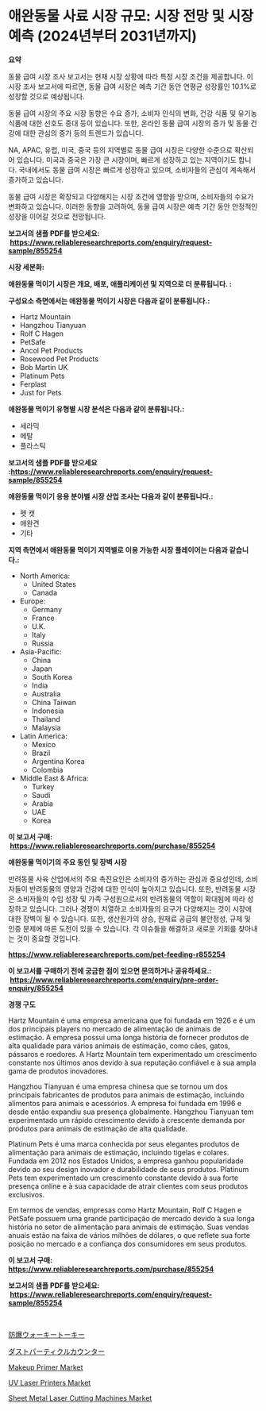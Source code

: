 <p><h1>애완동물 사료 시장 규모: 시장 전망 및 시장 예측 (2024년부터 2031년까지)</h1></p><p><strong>요약</strong></p>
<p><p>동물 급여 시장 조사 보고서는 현재 시장 상황에 따라 특정 시장 조건을 제공합니다. 이 시장 조사 보고서에 따르면, 동물 급여 시장은 예측 기간 동안 연평균 성장률인 10.1%로 성장할 것으로 예상됩니다.</p><p>동물 급여 시장의 주요 시장 동향은 수요 증가, 소비자 인식의 변화, 건강 식품 및 유기농 식품에 대한 선호도 증대 등이 있습니다. 또한, 온라인 동물 급여 시장의 증가 및 동물 건강에 대한 관심의 증가 등의 트렌드가 있습니다.</p><p>NA, APAC, 유럽, 미국, 중국 등의 지역별로 동물 급여 시장은 다양한 수준으로 확산되어 있습니다. 미국과 중국은 가장 큰 시장이며, 빠르게 성장하고 있는 지역이기도 합니다. 국내에서도 동물 급여 시장은 빠르게 성장하고 있으며, 소비자들의 관심이 계속해서 증가하고 있습니다.</p><p>동물 급여 시장은 확장되고 다양해지는 시장 조건에 영향을 받으며, 소비자들의 수요가 변화하고 있습니다. 이러한 동향을 고려하여, 동물 급여 시장은 예측 기간 동안 안정적인 성장을 이어갈 것으로 전망됩니다.</p></p>
<p><strong>보고서의 샘플 PDF를 받으세요: &nbsp;<a href="https://www.reliableresearchreports.com/enquiry/request-sample/855254">https://www.reliableresearchreports.com/enquiry/request-sample/855254</a></strong></p>
<p><strong>시장 세분화:</strong></p>
<p><strong> 애완동물 먹이기 시장은 개요, 배포, 애플리케이션 및 지역으로 더 분류됩니다. :</strong></p>
<p><strong>구성요소 측면에서는 애완동물 먹이기 시장은 다음과 같이 분류됩니다.:</strong></p>
<p><ul><li>Hartz Mountain</li><li>Hangzhou Tianyuan</li><li>Rolf C Hagen</li><li>PetSafe</li><li>Ancol Pet Products</li><li>Rosewood Pet Products</li><li>Bob Martin UK</li><li>Platinum Pets</li><li>Ferplast</li><li>Just for Pets</li></ul></p>
<p><strong> 애완동물 먹이기 유형별 시장 분석은 다음과 같이 분류됩니다.:</strong></p>
<p><ul><li>세라믹</li><li>메탈</li><li>플라스틱</li></ul></p>
<p><strong>보고서의 샘플 PDF를 받으세요 :<a href="https://www.reliableresearchreports.com/enquiry/request-sample/855254">https://www.reliableresearchreports.com/enquiry/request-sample/855254</a></strong></p>
<p><strong> 애완동물 먹이기 응용 분야별 시장 산업 조사는 다음과 같이 분류됩니다.:</strong></p>
<p><ul><li>펫 캣</li><li>애완견</li><li>기타</li></ul></p>
<p><strong>지역 측면에서 애완동물 먹이기 지역별로 이용 가능한 시장 플레이어는 다음과 같습니다.:</strong></p>
<p><ul>
    <li>
        North America:
        <ul>
            <li>United States</li>
            <li>Canada</li>
        </ul>
    </li>
    <li>
        Europe:
        <ul>
            <li>Germany</li>
            <li>France</li>
            <li>U.K.</li>
            <li>Italy</li>
            <li>Russia</li>
        </ul>
    </li>
    <li>
        Asia-Pacific:
        <ul>
            <li>China</li>
            <li>Japan</li>
            <li>South Korea</li>
            <li>India</li>
            <li>Australia</li>
            <li>China Taiwan</li>
            <li>Indonesia</li>
            <li>Thailand</li>
            <li>Malaysia</li>
        </ul>
    </li>
    <li>
        Latin America:
        <ul>
            <li>Mexico</li>
            <li>Brazil</li>
            <li>Argentina Korea</li>
            <li>Colombia</li>
        </ul>
    </li>
    <li>
        Middle East & Africa:
        <ul>
            <li>Turkey</li>
            <li>Saudi</li>
            <li>Arabia</li>
            <li>UAE</li>
            <li>Korea</li>
        </ul>
    </li>
    </ul></p>
<p><strong>이 보고서 구매: &nbsp;<a href="https://www.reliableresearchreports.com/purchase/855254">https://www.reliableresearchreports.com/purchase/855254</a></strong></p>
<p><strong>애완동물 먹이기의 주요 동인 및 장벽 시장</strong></p>
<p><p>반려동물 사육 산업에서의 주요 촉진요인은 소비자의 증가하는 관심과 중요성인데, 소비자들이 반려동물의 영양과 건강에 대한 인식이 높아지고 있습니다. 또한, 반려동물 시장은 소비자들의 수입 성장 및 가족 구성원으로서의 반려동물의 역할이 확대됨에 따라 성장하고 있습니다. 그러나 경쟁이 치열하고 소비자들의 요구가 다양해지는 것이 시장에 대한 장벽이 될 수 있습니다. 또한, 생산원가의 상승, 원재료 공급의 불안정성, 규제 및 인증 문제에 따른 도전이 있을 수 있습니다. 각 이슈들을 해결하고 새로운 기회를 찾아내는 것이 중요할 것입니다.</p></p>
<p><strong><a href="https://www.reliableresearchreports.com/pet-feeding-r855254">https://www.reliableresearchreports.com/pet-feeding-r855254</a></strong></p>
<p><strong>이 보고서를 구매하기 전에 궁금한 점이 있으면 문의하거나 공유하세요.: &nbsp;<a href="https://www.reliableresearchreports.com/enquiry/pre-order-enquiry/855254">https://www.reliableresearchreports.com/enquiry/pre-order-enquiry/855254</a></strong></p>
<p><strong>경쟁 구도</strong></p>
<p><p>Hartz Mountain é uma empresa americana que foi fundada em 1926 e é um dos principais players no mercado de alimentação de animais de estimação. A empresa possui uma longa história de fornecer produtos de alta qualidade para vários animais de estimação, como cães, gatos, pássaros e roedores. A Hartz Mountain tem experimentado um crescimento constante nos últimos anos devido à sua reputação confiável e à sua ampla gama de produtos inovadores.</p><p>Hangzhou Tianyuan é uma empresa chinesa que se tornou um dos principais fabricantes de produtos para animais de estimação, incluindo alimentos para animais e acessórios. A empresa foi fundada em 1996 e desde então expandiu sua presença globalmente. Hangzhou Tianyuan tem experimentado um rápido crescimento devido à crescente demanda por produtos para animais de estimação de alta qualidade.</p><p>Platinum Pets é uma marca conhecida por seus elegantes produtos de alimentação para animais de estimação, incluindo tigelas e colares. Fundada em 2012 nos Estados Unidos, a empresa ganhou popularidade devido ao seu design inovador e durabilidade de seus produtos. Platinum Pets tem experimentado um crescimento constante devido à sua forte presença online e à sua capacidade de atrair clientes com seus produtos exclusivos.</p><p>Em termos de vendas, empresas como Hartz Mountain, Rolf C Hagen e PetSafe possuem uma grande participação de mercado devido à sua longa história no setor de alimentação para animais de estimação. Suas vendas anuais estão na faixa de vários milhões de dólares, o que reflete sua forte posição no mercado e a confiança dos consumidores em seus produtos.</p></p>
<p><strong>이 보고서 구매: &nbsp; <a href="https://www.reliableresearchreports.com/purchase/855254">https://www.reliableresearchreports.com/purchase/855254</a></strong></p>
<p><strong>보고서의 샘플 PDF를 받으세요: &nbsp;<a href="https://www.reliableresearchreports.com/enquiry/request-sample/855254">https://www.reliableresearchreports.com/enquiry/request-sample/855254</a></strong><strong></strong></p>
<p>&nbsp;</p>
<p><p><a href="https://github.com/moulafa/Market-Research-Report-List-1/blob/main/632086029779.md">防爆ウォーキートーキー</a></p><p><a href="https://github.com/nxboeu02965442/Market-Research-Report-List-1/blob/main/285073629778.md">ダストパーティクルカウンター</a></p><p><a href="https://www.linkedin.com/pulse/makeup-primer-market-outlook-industry-overview-forecast-vfzne?trackingId=DsOEIuTNueoJsu1009WoUg%3D%3D">Makeup Primer Market</a></p><p><a href="https://github.com/arionmp/Market-Research-Report-List-2/blob/main/uv-laser-printers-market.md">UV Laser Printers Market</a></p><p><a href="https://github.com/markusgodoy/Market-Research-Report-List-2/blob/main/sheet-metal-laser-cutting-machines-market.md">Sheet Metal Laser Cutting Machines Market</a></p></p>